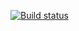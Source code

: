 [![Build status](https://ci.appveyor.com/api/projects/status/y03rwjs46onjt2l2?svg=true)](https://ci.appveyor.com/project/Ailis7/dom2)